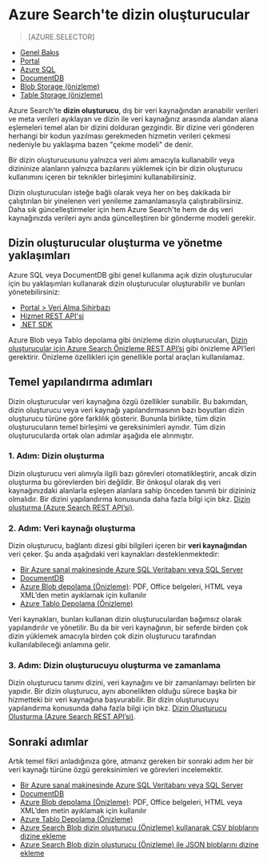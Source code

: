 <properties
    pageTitle="Azure Search'te dizin oluşturucular | Microsoft Azure | Barındırılan bulut arama hizmeti"
    description="Aranabilir verileri ayıklamak ve bir Azure Search dizinini doldurmak için Azure SQL Database, DocumentDB veya Azure depolama alanında gezinin."
    services="search"
    documentationCenter=""
    authors="HeidiSteen"
    manager="jhubbard"
    editor=""
    tags="azure-portal"/>

<tags
    ms.service="search"
    ms.devlang="na"
    ms.workload="search"
    ms.topic="get-started-article"
    ms.tgt_pltfrm="na"
    ms.date="08/08/2016"
    ms.author="heidist"/>


# Azure Search'te dizin oluşturucular
> [AZURE.SELECTOR]
- [Genel Bakış](search-indexer-overview.md)
- [Portal](search-import-data-portal.md)
- [Azure SQL](search-howto-connecting-azure-sql-database-to-azure-search-using-indexers-2015-02-28.md)
- [DocumentDB](../documentdb/documentdb-search-indexer.md)
- [Blob Storage (önizleme)](search-howto-indexing-azure-blob-storage.md)
- [Table Storage (önizleme)](search-howto-indexing-azure-tables.md)

Azure Search'te **dizin oluşturucu**, dış bir veri kaynağından aranabilir verileri ve meta verileri ayıklayan ve dizin ile veri kaynağınız arasında alandan alana eşlemeleri temel alan bir dizini dolduran gezgindir. Bir dizine veri gönderen herhangi bir kodun yazılması gerekmeden hizmetin verileri çekmesi nedeniyle bu yaklaşıma bazen "çekme modeli" de denir.

Bir dizin oluşturucusunu yalnızca veri alımı amacıyla kullanabilir veya dizininize alanların yalnızca bazılarını yüklemek için bir dizin oluşturucu kullanımını içeren bir teknikler birleşimini kullanabilirsiniz.

Dizin oluşturucuları isteğe bağlı olarak veya her on beş dakikada bir çalıştırılan bir yinelenen veri yenileme zamanlamasıyla çalıştırabilirsiniz. Daha sık güncelleştirmeler için hem Azure Search'te hem de dış veri kaynağınızda verileri aynı anda güncelleştiren bir gönderme modeli gerekir.

## Dizin oluşturucular oluşturma ve yönetme yaklaşımları

Azure SQL veya DocumentDB gibi genel kullanıma açık dizin oluşturucular için bu yaklaşımları kullanarak dizin oluşturucular oluşturabilir ve bunları yönetebilirsiniz:

- [Portal > Veri Alma Sihirbazı ](search-get-started-portal.md)
- [Hizmet REST API'si](https://msdn.microsoft.com/library/azure/dn946891.aspx)
- [.NET SDK](https://msdn.microsoft.com/library/azure/microsoft.azure.search.iindexersoperations.aspx)

Azure Blob veya Tablo depolama gibi önizleme dizin oluşturucuları, [Dizin oluşturucular için Azure Search Önizleme REST API’si](search-api-indexers-2015-02-28-preview.md) gibi önizleme API’leri gerektirir. Önizleme özellikleri için genellikle portal araçları kullanılamaz.

## Temel yapılandırma adımları

Dizin oluşturucular veri kaynağına özgü özellikler sunabilir. Bu bakımdan, dizin oluşturucu veya veri kaynağı yapılandırmasının bazı boyutları dizin oluşturucu türüne göre farklılık gösterir. Bununla birlikte, tüm dizin oluşturucuların temel birleşimi ve gereksinimleri aynıdır. Tüm dizin oluşturucularda ortak olan adımlar aşağıda ele alınmıştır.

### 1. Adım: Dizin oluşturma

Dizin oluşturucu veri alımıyla ilgili bazı görevleri otomatikleştirir, ancak dizin oluşturma bu görevlerden biri değildir. Bir önkoşul olarak dış veri kaynağınızdaki alanlarla eşleşen alanlara sahip önceden tanımlı bir dizininiz olmalıdır. Bir dizini yapılandırma konusunda daha fazla bilgi için bkz. [Dizin oluşturma (Azure Search REST API’si)](https://msdn.microsoft.com/library/azure/dn798941.aspx).

### 2. Adım: Veri kaynağı oluşturma

Dizin oluşturucu, bağlantı dizesi gibi bilgileri içeren bir **veri kaynağından** veri çeker. Şu anda aşağıdaki veri kaynakları desteklenmektedir:

- [Bir Azure sanal makinesinde Azure SQL Veritabanı veya SQL Server](search-howto-connecting-azure-sql-database-to-azure-search-using-indexers-2015-02-28.md)
- [DocumentDB](../documentdb/documentdb-search-indexer.md)
- [Azure Blob depolama (Önizleme)](search-howto-indexing-azure-blob-storage.md): PDF, Office belgeleri, HTML veya XML’den metin ayıklamak için kullanılır
- [Azure Tablo Depolama (Önizleme)](search-howto-indexing-azure-tables.md)

Veri kaynakları, bunları kullanan dizin oluşturuculardan bağımsız olarak yapılandırılır ve yönetilir. Bu da bir veri kaynağının, bir seferde birden çok dizin yüklemek amacıyla birden çok dizin oluşturucu tarafından kullanılabileceği anlamına gelir. 

### 3. Adım: Dizin oluşturucuyu oluşturma ve zamanlama

Dizin oluşturucu tanımı dizini, veri kaynağını ve bir zamanlamayı belirten bir yapıdır. Bir dizin oluşturucu, aynı abonelikten olduğu sürece başka bir hizmetteki bir veri kaynağına başvurabilir. Bir dizin oluşturucuyu yapılandırma konusunda daha fazla bilgi için bkz. [Dizin Oluşturucu Oluşturma (Azure Search REST API’si)](https://msdn.microsoft.com/library/azure/dn946899.aspx).

## Sonraki adımlar

Artık temel fikri anladığınıza göre, atmanız gereken bir sonraki adım her bir veri kaynağı türüne özgü gereksinimleri ve görevleri incelemektir.

- [Bir Azure sanal makinesinde Azure SQL Veritabanı veya SQL Server](search-howto-connecting-azure-sql-database-to-azure-search-using-indexers-2015-02-28.md)
- [DocumentDB](../documentdb/documentdb-search-indexer.md)
- [Azure Blob depolama (Önizleme)](search-howto-indexing-azure-blob-storage.md): PDF, Office belgeleri, HTML veya XML’den metin ayıklamak için kullanılır
- [Azure Tablo Depolama (Önizleme)](search-howto-indexing-azure-tables.md)
- [Azure Search Blob dizin oluşturucu (Önizleme) kullanarak CSV bloblarını dizine ekleme](search-howto-index-csv-blobs.md)
- [Azure Search Blob dizin oluşturucu (Önizleme) ile JSON bloblarını dizine ekleme](search-howto-index-json-blobs.md)




<!--HONumber=Sep16_HO3-->



